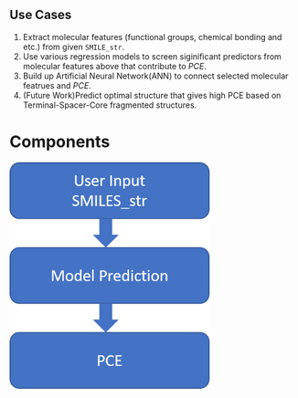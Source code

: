 ## Use Cases

1. Extract molecular features (functional groups, chemical bonding and etc.) from given ``SMILE_str``.
2. Use various regression models to screen siginificant predictors from molecular features above that contribute to *PCE*.
3. Build up Artificial Neural Network(ANN) to connect selected molecular featrues and *PCE*.
4. (Future Work)Predict optimal structure that gives high PCE based on Terminal-Spacer-Core fragmented structures.

# Components

<img src="./docs/image/components.png" width="350" class="center">